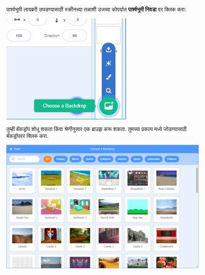 पार्श्वभूमी लायब्ररी उघडण्यासाठी स्क्रीनच्या तळाशी उजव्या कोपर्यात **पार्श्वभूमी निवडा** वर क्लिक करा:

!['एक बॅकड्रॉप निवडा' चिन्ह हायलाइट केले.](images/stage-choose.png)

तुम्ही बॅकड्रॉप शोधू शकता किंवा श्रेणीनुसार एक ब्राउझ करू शकता. तुमच्या प्रकल्प मध्ये जोडण्यासाठी बॅकड्रॉपवर क्लिक करा.

![बॅकड्रॉप लायब्ररी.](images/backdrop.png)